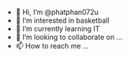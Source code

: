- 👋 Hi, I’m @phatphan072u
- 👀 I’m interested in basketball
- 🌱 I’m currently learning IT
- 💞️ I’m looking to collaborate on ...
- 📫 How to reach me ...

<!---
phatphan072u/phatphan072u is a ✨ special ✨ repository because its `README.md` (this file) appears on your GitHub profile.
You can click the Preview link to take a look at your changes.
--->
